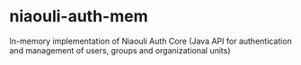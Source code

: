 # niaouli-auth-mem
In-memory implementation of Niaouli Auth Core (Java API for authentication and management of users, groups and organizational units)
